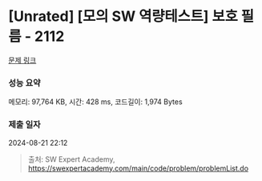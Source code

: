 # [Unrated] [모의 SW 역량테스트] 보호 필름 - 2112 

[문제 링크](https://swexpertacademy.com/main/code/problem/problemDetail.do?contestProbId=AV5V1SYKAaUDFAWu) 

### 성능 요약

메모리: 97,764 KB, 시간: 428 ms, 코드길이: 1,974 Bytes

### 제출 일자

2024-08-21 22:12



> 출처: SW Expert Academy, https://swexpertacademy.com/main/code/problem/problemList.do